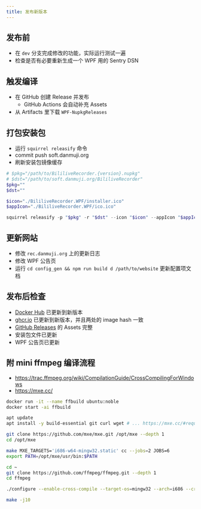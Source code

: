 ```yaml
---
title: 发布新版本
---
```


## 发布前

- 在 `dev` 分支完成修改的功能，实际运行测试一遍
- 检查是否有必要重新生成一个 WPF 用的 Sentry DSN

## 触发编译

- 在 GitHub 创建 Release 并发布
  - GitHub Actions 会自动补充 Assets
- 从 Artifacts 里下载 `WPF-NupkgReleases`

## 打包安装包

- 运行 `squirrel releasify` 命令
- commit push soft.danmuji.org
- 刷新安装包镜像缓存

```powershell
# $pkg="/path/to/BililiveRecorder.{version}.nupkg"
# $dst="/path/to/soft.danmuji.org/BililiveRecorder"
$pkg=""
$dst=""

$icon="./BililiveRecorder.WPF/installer.ico"
$appIcon="./BililiveRecorder.WPF/ico.ico"

squirrel releasify -p "$pkg" -r "$dst" --icon "$icon" --appIcon "$appIcon" -f net472
```

## 更新网站

- 修改 `rec.danmuji.org` 上的更新日志
- 修改 WPF 公告页
- 运行 `cd config_gen && npm run build d /path/to/website` 更新配置项文档

## 发布后检查

- [Docker Hub](https://hub.docker.com/r/bililive/recorder/tags) 已更新到新版本
- [ghcr.io](https://github.com/BililiveRecorder/BililiveRecorder/pkgs/container/bililiverecorder) 已更新到新版本，并且两处的 image hash 一致
- [GitHub Releases](https://github.com/BililiveRecorder/BililiveRecorder/releases) 的 Assets 完整
- 安装包文件已更新
- WPF 公告页已更新

## 附 mini ffmpeg 编译流程

- <https://trac.ffmpeg.org/wiki/CompilationGuide/CrossCompilingForWindows>
- <https://mxe.cc/>

```bash
docker run -it --name ffbuild ubuntu:noble
docker start -ai ffbuild

apt update
apt install -y build-essential git curl wget # ... https://mxe.cc/#requirements-debian

git clone https://github.com/mxe/mxe.git /opt/mxe --depth 1
cd /opt/mxe

make MXE_TARGETS='i686-w64-mingw32.static' cc --jobs=2 JOBS=6
export PATH=/opt/mxe/usr/bin:$PATH

cd ~
git clone https://github.com/ffmpeg/ffmpeg.git --depth 1
cd ffmpeg

./configure --enable-cross-compile --target-os=mingw32 --arch=i686 --cross-prefix=i686-w64-mingw32.static- --prefix=/output --enable-static --enable-version3 --disable-debug --disable-w32threads --disable-everything --disable-autodetect --disable-asm --enable-small --disable-runtime-cpudetect --disable-doc --disable-ffplay --disable-ffprobe --disable-network --disable-filters --disable-avdevice --disable-swresample --disable-swscale --enable-parser='h264,hevc,av1,aac,mp3' --enable-demuxer='mp4,flv,live_flv' --enable-muxer='flv,mp4' --enable-protocol='file,pipe' --enable-bsf='h264_mp4toannexb,aac_adtstoasc'

make -j10
```
